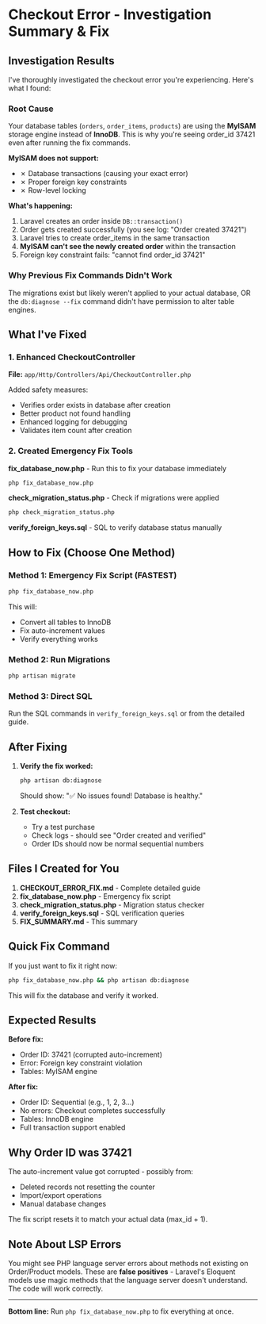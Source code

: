 # Checkout Error - Investigation Summary & Fix

## Investigation Results

I've thoroughly investigated the checkout error you're experiencing. Here's what I found:

### Root Cause
Your database tables (`orders`, `order_items`, `products`) are using the **MyISAM** storage engine instead of **InnoDB**. This is why you're seeing order_id 37421 even after running the fix commands.

**MyISAM does not support:**
- ✗ Database transactions (causing your exact error)
- ✗ Proper foreign key constraints
- ✗ Row-level locking

**What's happening:**
1. Laravel creates an order inside `DB::transaction()`
2. Order gets created successfully (you see log: "Order created 37421")
3. Laravel tries to create order_items in the same transaction
4. **MyISAM can't see the newly created order** within the transaction
5. Foreign key constraint fails: "cannot find order_id 37421"

### Why Previous Fix Commands Didn't Work
The migrations exist but likely weren't applied to your actual database, OR the `db:diagnose --fix` command didn't have permission to alter table engines.

## What I've Fixed

### 1. Enhanced CheckoutController
**File:** `app/Http/Controllers/Api/CheckoutController.php`

Added safety measures:
- Verifies order exists in database after creation
- Better product not found handling
- Enhanced logging for debugging
- Validates item count after creation

### 2. Created Emergency Fix Tools

**fix_database_now.php** - Run this to fix your database immediately
```bash
php fix_database_now.php
```

**check_migration_status.php** - Check if migrations were applied
```bash
php check_migration_status.php
```

**verify_foreign_keys.sql** - SQL to verify database status manually

## How to Fix (Choose One Method)

### Method 1: Emergency Fix Script (FASTEST)
```bash
php fix_database_now.php
```
This will:
- Convert all tables to InnoDB
- Fix auto-increment values
- Verify everything works

### Method 2: Run Migrations
```bash
php artisan migrate
```

### Method 3: Direct SQL
Run the SQL commands in `verify_foreign_keys.sql` or from the detailed guide.

## After Fixing

1. **Verify the fix worked:**
   ```bash
   php artisan db:diagnose
   ```
   Should show: "✅ No issues found! Database is healthy."

2. **Test checkout:**
   - Try a test purchase
   - Check logs - should see "Order created and verified"
   - Order IDs should now be normal sequential numbers

## Files I Created for You

1. **CHECKOUT_ERROR_FIX.md** - Complete detailed guide
2. **fix_database_now.php** - Emergency fix script
3. **check_migration_status.php** - Migration status checker  
4. **verify_foreign_keys.sql** - SQL verification queries
5. **FIX_SUMMARY.md** - This summary

## Quick Fix Command

If you just want to fix it right now:

```bash
php fix_database_now.php && php artisan db:diagnose
```

This will fix the database and verify it worked.

## Expected Results

**Before fix:**
- Order ID: 37421 (corrupted auto-increment)
- Error: Foreign key constraint violation
- Tables: MyISAM engine

**After fix:**
- Order ID: Sequential (e.g., 1, 2, 3...)
- No errors: Checkout completes successfully
- Tables: InnoDB engine
- Full transaction support enabled

## Why Order ID was 37421

The auto-increment value got corrupted - possibly from:
- Deleted records not resetting the counter
- Import/export operations
- Manual database changes

The fix script resets it to match your actual data (max_id + 1).

## Note About LSP Errors

You might see PHP language server errors about methods not existing on Order/Product models. These are **false positives** - Laravel's Eloquent models use magic methods that the language server doesn't understand. The code will work correctly.

---

**Bottom line:** Run `php fix_database_now.php` to fix everything at once.
